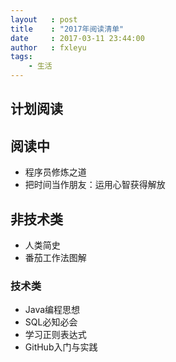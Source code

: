 ```yaml
---
layout   : post
title    : "2017年阅读清单"
date     : 2017-03-11 23:44:00
author   : fxleyu
tags:
    - 生活
---
```

## 计划阅读

## 阅读中
- 程序员修炼之道
- 把时间当作朋友：运用心智获得解放


## 非技术类
- 人类简史
- 番茄工作法图解

### 技术类
- Java编程思想
- SQL必知必会
- 学习正则表达式
- GitHub入门与实践

